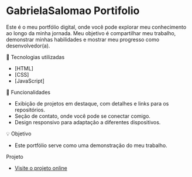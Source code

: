 # GabrielaSalomao Portifolio
Este é o meu portfólio digital, onde você pode explorar meu conhecimento ao longo da minha jornada. Meu objetivo é compartilhar meu trabalho, demonstrar minhas habilidades e mostrar meu progresso como desenvolvedor(a).

🔧 Tecnologias utilizadas
- [HTML]
- [CSS]
- [JavaScript]

🚀 Funcionalidades
- Exibição de projetos em destaque, com detalhes e links para os repositórios.
- Seção de contato, onde você pode se conectar comigo.
- Design responsivo para adaptação a diferentes dispositivos.

💡 Objetivo
- Este portfólio serve como uma demonstração do meu trabalho.

Projeto
- [Visite o projeto online](https://gabrielaspenha.github.io/GabrielaSalomao)
